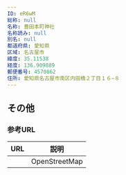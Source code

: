 ```yaml
---
ID: eR6wM
総称: null
名称: 豊田本町神社
名称読み: null
別名: null
都道府県: 愛知県
区域: 名古屋市
緯度: 35.11538
経度: 136.909089
郵便番号: 4570862
住所: 愛知県名古屋市南区内田橋２丁目１６−８
---
```


## その他

### 参考URL

| URL | 説明          |
| --- | ------------- |
|     | OpenStreetMap |
